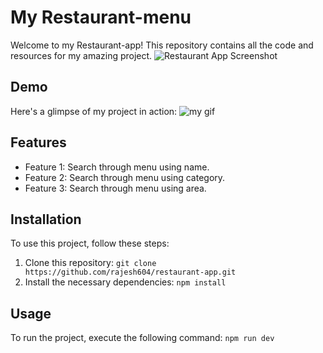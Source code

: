 # My Restaurant-menu

Welcome to my Restaurant-app! This repository contains all the code and resources for my amazing project.
![Restaurant App Screenshot](https://ik.imagekit.io/hbzknb1hm/Screenshot_2023-06-21_171258.png?updatedAt=1687348500650)

## Demo

Here's a glimpse of my project in action:
![my gif](https://github.com/rajesh604/restaurant-app/assets/77529419/c6d06701-8e51-4432-93ca-32f6b0025c12)

## Features

- Feature 1: Search through menu using name.
- Feature 2: Search through menu using category.
- Feature 3: Search through menu using area.

## Installation

To use this project, follow these steps:

1. Clone this repository: `git clone https://github.com/rajesh604/restaurant-app.git`
2. Install the necessary dependencies: `npm install`

## Usage

To run the project, execute the following command:
`npm run dev`
